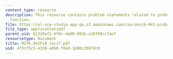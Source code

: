 ```yaml
---
content_type: resource
description: This resource contains problem statements related to probability mass
  function.
file: https://ol-ocw-studio-app-qa.s3.amazonaws.com/courses/6-041-probabilistic-systems-analysis-and-applied-probability-fall-2010/4f3cf5c5e338a050f84d1b08c2087dc9_MIT6_041F10_rec17.pdf
file_type: application/pdf
parent_uid: 61319af1-4f0c-da08-892b-a16f98cc7ae7
resourcetype: Document
title: MIT6_041F10_rec17.pdf
uid: 4f3cf5c5-e338-a050-f84d-1b08c2087dc9
---
```

